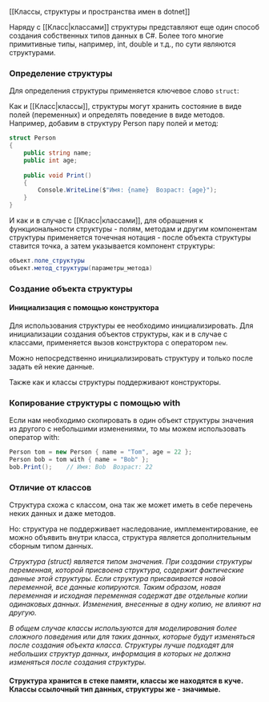 [[Классы, структуры и пространства имен в dotnet]]

Наряду с [[Класс|классами]] структуры представляют еще один способ создания собственных типов данных в C#. Более того многие примитивные типы, например, int, double и т.д., по сути являются структурами.

### Определение структуры

Для определения структуры применяется ключевое слово `struct`:

Как и [[Класс|классы]], структуры могут хранить состояние в виде полей (переменных) и определять поведение в виде методов. Например, добавим в структуру Person пару полей и метод:

``` cs
struct Person
{
    public string name;
    public int age;
    
    public void Print()
    {
        Console.WriteLine($"Имя: {name}  Возраст: {age}");
    }
}
```

И как и в случае с [[Класс|классами]], для обращения к функциональности структуры - полям, методам и другим компонентам структуры применяется точечная нотация - после объекта структуры ставится точка, а затем указывается компонент структуры:

``` cs
объект.поле_структуры
объект.метод_структуры(параметры_метода)
```
### Создание объекта структуры

#### Инициализация с помощью конструктора

Для использования структуры ее необходимо инициализировать. Для инициализации создания объектов структуры, как и в случае с классами, применяется вызов конструктора с оператором `new`.

Можно непосредственно инициализировать структуру и только после задать ей некие данные. 

Также как и классы структуры поддерживают конструкторы.

### Копирование структуры с помощью with

Если нам необходимо скопировать в один объект структуры значения из другого с небольшими изменениями, то мы можем использовать оператор with:

``` cs
Person tom = new Person { name = "Tom", age = 22 };
Person bob = tom with { name = "Bob" };
bob.Print();    // Имя: Bob  Возраст: 22
```

### Отличие от классов 

Структура схожа с классом, она так же может иметь в себе перечень неких данных и даже методов.

Но: структура не поддерживает наследование, имплементирование, ее можно объявить внутри класса, структура является дополнительным сборным типом данных.

_Структура (struct) является типом значения. При создании структуры переменная, которой присвоена структура, содержит фактические данные этой структуры. Если структура присваивается новой переменной, все данные копируются. Таким образом, новая переменная и исходная переменная содержат две отдельные копии одинаковых данных. Изменения, внесенные в одну копию, не влияют на другую._

_В общем случае классы используются для моделирования более сложного поведения или для таких данных, которые будут изменяться после создания объекта класса. Структуры лучше подходят для небольших структур данных, информация в которых не должна изменяться после создания структуры._
#### Структура хранится в стеке памяти, классы же находятся в куче. Классы ссылочный тип данных, структуры же - значимые.
